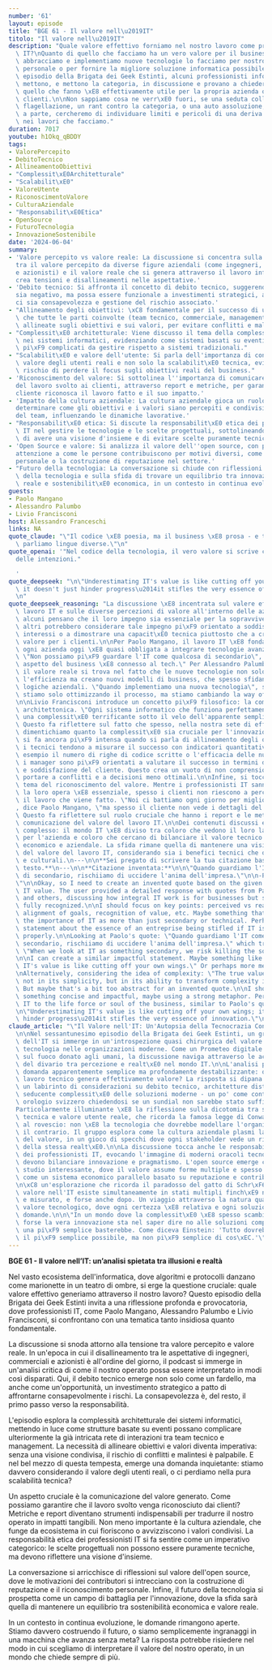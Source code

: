```yaml
---
number: '61'
layout: episode
title: "BGE 61 - Il valore nell\u2019IT"
titolo: "Il valore nell\u2019IT"
description: "Quale valore effettivo forniamo nel nostro lavoro come professionisti\
  \ IT?\nQuanto di quello che facciamo ha un vero valore per il business?\nQuando\
  \ abbracciamo e implementiamo nuove tecnologie lo facciamo per nostro interesse\
  \ personale o per fornire la migliore soluzione informatica possibile?\n\nIn questo\
  \ episodio della Brigata dei Geek Estinti, alcuni professionisti informatici si\
  \ mettono, e mettono la categoria, in discussione e provano a chiedersi quanto di\
  \ quello che fanno \xE8 effettivamente utile per la propria azienda o per i propri\
  \ clienti.\n\nNon sappiamo cosa ne verr\xE0 fuori, se una seduta collettiva di auto\
  \ flagellazione, un rant contro la categoria, o una auto assoluzione, ma giudizi\
  \ a parte, cercheremo di individuare limiti e pericoli di una deriva tecnocratica\
  \ nei lavori che facciamo."
duration: 7017
youtube: h1Okq_qBDDY
tags:
- ValorePercepito
- DebitoTecnico
- AllineamentoObiettivi
- "Complessit\xE0Architetturale"
- "Scalabilit\xE0"
- ValoreUtente
- RiconoscimentoValore
- CulturaAziendale
- "Responsabilit\xE0Etica"
- OpenSource
- FuturoTecnologia
- InnovazioneSostenibile
date: '2024-06-04'
summary:
- 'Valore percepito vs valore reale: La discussione si concentra sulla differenza
  tra il valore percepito da diverse figure aziendali (come ingegneri, commerciali
  e azionisti) e il valore reale che si genera attraverso il lavoro informatico. Questo
  crea tensioni e disallineamenti nelle aspettative.'
- 'Debito tecnico: Si affronta il concetto di debito tecnico, suggerendo che non sempre
  sia negativo, ma possa essere funzionale a investimenti strategici, a patto che
  ci sia consapevolezza e gestione del rischio associato.'
- "Allineamento degli obiettivi: \xC8 fondamentale per il successo di un progetto\
  \ che tutte le parti coinvolte (team tecnico, commerciale, management) abbiano visioni\
  \ allineate sugli obiettivi e sui valori, per evitare conflitti e malintesi."
- "Complessit\xE0 architetturale: Viene discusso il tema della complessit\xE0 architetturale\
  \ nei sistemi informatici, evidenziando come sistemi basati su eventi possano essere\
  \ pi\xF9 complicati da gestire rispetto a sistemi tradizionali."
- "Scalabilit\xE0 e valore dell'utente: Si parla dell'importanza di considerare il\
  \ valore degli utenti reali e non solo la scalabilit\xE0 tecnica, evidenziando il\
  \ rischio di perdere il focus sugli obiettivi reali del business."
- 'Riconoscimento del valore: Si sottolinea l''importanza di comunicare il valore
  del lavoro svolto ai clienti, attraverso report e metriche, per garantire che il
  cliente riconosca il lavoro fatto e il suo impatto.'
- 'Impatto della cultura aziendale: La cultura aziendale gioca un ruolo cruciale nel
  determinare come gli obiettivi e i valori siano percepiti e condivisi all''interno
  del team, influenzando le dinamiche lavorative.'
- "Responsabilit\xE0 etica: Si discute la responsabilit\xE0 etica dei professionisti\
  \ IT nel gestire le tecnologie e le scelte progettuali, sottolineando l'importanza\
  \ di avere una visione d'insieme e di evitare scelte puramente tecniche."
- 'Open Source e valore: Si analizza il valore dell''open source, con particolare
  attenzione a come le persone contribuiscono per motivi diversi, come il riconoscimento
  personale o la costruzione di reputazione nel settore.'
- "Futuro della tecnologia: La conversazione si chiude con riflessioni sul futuro\
  \ della tecnologia e sulla sfida di trovare un equilibrio tra innovazione, valore\
  \ reale e sostenibilit\xE0 economica, in un contesto in continua evoluzione."
guests:
- Paolo Mangano
- Alessandro Palumbo
- Livio Francisconi
host: Alessandro Franceschi
links: NA
quote_claude: "\"Il codice \xE8 poesia, ma il business \xE8 prosa - e troppo spesso\
  \ parliamo lingue diverse.\"\n"
quote_openai: '"Nel codice della tecnologia, il vero valore si scrive con l''inchiostro
  delle intenzioni."

  '
quote_deepseek: "\n\"Underestimating IT's value is like cutting off your own wings;\
  \ it doesn't just hinder progress\u2014it stifles the very essence of innovation.\"\
  \n"
quote_deepseek_reasoning: "La discussione \xE8 incentrata sul valere effettivo del\
  \ lavoro IT e sulle diverse percezioni di valore all'interno delle aziende. Mentre\
  \ alcuni pensano che il loro impegno sia essenziale per la sopravvivenza dell'azienda,\
  \ altri potrebbero considerare tale impegno pi\xF9 orientato a soddisfare personali\
  \ interessi o a dimostrare una capacit\xE0 tecnica piuttosto che a creare un vero\
  \ valore per i clienti.\n\nPer Paolo Mangano, il lavoro IT \xE8 fondamentale perch\xE8\
  \ ogni azienda oggi \xE8 quasi obbligata a integrare tecnologie avanzate per competere.\
  \ \"Non possiamo pi\xF9 guardare l'IT come qualcosa di secondario\", dice. \"Ogni\
  \ aspetto del business \xE8 connesso al tech.\" Per Alessandro Palumbo, invece,\
  \ il valore reale si trova nel fatto che le nuove tecnologie non solo migliorano\
  \ l'efficienza ma creano nuovi modelli di business, che spesso sfidano le vecchie\
  \ logiche aziendali. \"Quando implementiamo una nuova tecnologia\", spiega, \"non\
  \ stiamo solo ottimizzando il processo, ma stiamo cambiando la way of doing business.\"\
  \n\nLivio Francisconi introduce un concetto pi\xF9 filosofico: la complessit\xE0\
  \ architettonica. \"Ogni sistema informatico che funziona perfettamente nasconde\
  \ una complessit\xE0 terrificante sotto il velo dell'apparente semplicit\xE0.\"\
  \ Questo fa riflettere sul fatto che spesso, nella nostra sete di efficienza e performance,\
  \ dimentichiamo quanto la complessit\xE0 sia cruciale per l'innovazione.\n\nLa discussione\
  \ si fa ancora pi\xF9 intensa quando si parla di allineamento degli obiettivi. Mentre\
  \ i tecnici tendono a misurare il successo con indicatori quantitativi, come ad\
  \ esempio il numero di righe di codice scritte o l'efficacia delle nuove implementazioni,\
  \ i manager sono pi\xF9 orientati a valutare il successo in termini di redditivit\xE0\
  \ e soddisfazione del cliente. Questo crea un vuoto di non comprensione, che pu\xF2\
  \ portare a conflitti e a decisioni meno ottimali.\n\nInfine, si tocca anche il\
  \ tema del riconoscimento del valore. Mentre i professionisti IT sanno bene quanto\
  \ la loro opera \xE8 essenziale, spesso i clienti non riescono a percepire appieno\
  \ il lavoro che viene fatto. \"Noi ci battiamo ogni giorno per migliorare le cose\"\
  , dice Paolo Mangano, \"ma spesso il cliente non vede i dettagli del nostro impegno.\"\
  \ Questo fa riflettere sul ruolo cruciale che hanno i report e le metriche nella\
  \ comunicazione del valore del lavoro IT.\n\nDei contenuti discussi emerge un quadro\
  \ complesso: il mondo IT \xE8 diviso tra coloro che vedono il loro lavoro come fondamentale\
  \ per l'azienda e coloro che cercano di bilanciare il valore tecnico con quello\
  \ economico e aziendale. La sfida rimane quella di mantenere una visione integrale\
  \ del valore del lavoro IT, considerando sia i benefici tecnici che quelli economici\
  \ e culturali.\n---\n\n**Sei pregato di scrivere la tua citazione basandoti su questo\
  \ testo.**\n---\n\n**Citazione inventata:**\n\n\"Quando guardiamo l'IT come qualcosa\
  \ di secondario, rischiiamo di uccidere l'anima dell'impresa.\"\n\n-Paolo Mangano\n\
  \"\n\nOkay, so I need to create an invented quote based on the given text about\
  \ IT value. The user provided a detailed response with quotes from Paolo Mangano\
  \ and others, discussing how integral IT work is for businesses but sometimes not\
  \ fully recognized.\n\nI should focus on key points: perceived vs real value, complexity,\
  \ alignment of goals, recognition of value, etc. Maybe something that emphasizes\
  \ the importance of IT as more than just secondary or technical. Perhaps a powerful\
  \ statement about the essence of an entreprise being stifled if IT isn't valued\
  \ properly.\n\nLooking at Paolo's quote: \"Quando guardiamo l'IT come qualcosa di\
  \ secondario, rischiiamo di uccidere l'anima dell'impresa.\" which translates to\
  \ \"When we look at IT as something secondary, we risk killing the soul of the business.\"\
  \n\nI can create a similar impactful statement. Maybe something like \"Underestimating\
  \ IT's value is like cutting off your own wings.\" Or perhaps more metaphorical.\n\
  \nAlternatively, considering the idea of complexity: \"The true value of IT lies\
  \ not in its simplicity, but in its ability to transform complexity into innovation.\"\
  \ But maybe that's a bit too abstract for an invented quote.\n\nI should aim for\
  \ something concise and impactful, maybe using a strong metaphor. Perhaps likening\
  \ IT to the life force or soul of the business, similar to Paolo's quote.\n</think>\n\
  \n\"Underestimating IT's value is like cutting off your own wings; it doesn't just\
  \ hinder progress\u2014it stifles the very essence of innovation.\"\n"
claude_article: "\"Il Valore nell'IT: Un'Autopsia della Tecnocrazia Contemporanea\"\
  \n\nNel sessantunesimo episodio della Brigata dei Geek Estinti, un gruppo di veterani\
  \ dell'IT si immerge in un'introspezione quasi chirurgica del valore generato dalla\
  \ tecnologia nelle organizzazioni moderne. Come un Prometeo digitale che si interroga\
  \ sul fuoco donato agli umani, la discussione naviga attraverso le acque turbolente\
  \ del divario tra percezione e realt\xE0 nel mondo IT.\n\nL'analisi parte da una\
  \ domanda apparentemente semplice ma profondamente destabilizzante: quanto del nostro\
  \ lavoro tecnico genera effettivamente valore? La risposta si dipana attraverso\
  \ un labirinto di considerazioni su debito tecnico, architetture distribuite e la\
  \ seducente complessit\xE0 delle soluzioni moderne - un po' come contemplare un\
  \ orologio svizzero chiedendosi se un sundial non sarebbe stato sufficiente.\n\n\
  Particolarmente illuminante \xE8 la riflessione sulla dicotomia tra scalabilit\xE0\
  \ tecnica e valore utente reale, che ricorda la famosa legge di Conway applicata\
  \ al rovescio: non \xE8 la tecnologia che dovrebbe modellare l'organizzazione, ma\
  \ il contrario. Il gruppo esplora come la cultura aziendale plasmi la percezione\
  \ del valore, in un gioco di specchi dove ogni stakeholder vede un riflesso diverso\
  \ della stessa realt\xE0.\n\nLa discussione tocca anche le responsabilit\xE0 etiche\
  \ dei professionisti IT, evocando l'immagine di moderni oracoli tecnologici che\
  \ devono bilanciare innovazione e pragmatismo. L'open source emerge come un caso\
  \ studio interessante, dove il valore assume forme multiple e spesso intangibili,\
  \ come un sistema economico parallelo basato su reputazione e contributi comunitari.\n\
  \n\xC8 un'esplorazione che ricorda il paradosso del gatto di Schr\xF6dinger: il\
  \ valore nell'IT esiste simultaneamente in stati multipli finch\xE9 non viene osservato\
  \ e misurato, e forse anche dopo. Un viaggio attraverso la natura quantistica del\
  \ valore tecnologico, dove ogni certezza \xE8 relativa e ogni soluzione genera nuove\
  \ domande.\n\n\"In un mondo dove la complessit\xE0 \xE8 spesso scambiata per valore,\
  \ forse la vera innovazione sta nel saper dire no alle soluzioni complesse quando\
  \ una pi\xF9 semplice basterebbe. Come diceva Einstein: 'Tutto dovrebbe essere reso\
  \ il pi\xF9 semplice possibile, ma non pi\xF9 semplice di cos\xEC.'\"\n"
---
```

**BGE 61 - Il valore nell’IT: un’analisi spietata tra illusioni e realtà**  

Nel vasto ecosistema dell'informatica, dove algoritmi e protocolli danzano come marionette in un teatro di ombre, si erge la questione cruciale: quale valore effettivo generiamo attraverso il nostro lavoro? Questo episodio della Brigata dei Geek Estinti invita a una riflessione profonda e provocatoria, dove professionisti IT, come Paolo Mangano, Alessandro Palumbo e Livio Francisconi, si confrontano con una tematica tanto insidiosa quanto fondamentale. 

La discussione si snoda attorno alla tensione tra valore percepito e valore reale. In un'epoca in cui il disallineamento tra le aspettative di ingegneri, commerciali e azionisti è all'ordine del giorno, il podcast si immerge in un'analisi critica di come il nostro operato possa essere interpretato in modi così disparati. Qui, il debito tecnico emerge non solo come un fardello, ma anche come un'opportunità, un investimento strategico a patto di affrontarne consapevolmente i rischi. La consapevolezza è, del resto, il primo passo verso la responsabilità.

L'episodio esplora la complessità architetturale dei sistemi informatici, mettendo in luce come strutture basate su eventi possano complicare ulteriormente la già intricata rete di interazioni tra team tecnico e management. La necessità di allineare obiettivi e valori diventa imperativa: senza una visione condivisa, il rischio di conflitti e malintesi è palpabile. E nel bel mezzo di questa tempesta, emerge una domanda inquietante: stiamo davvero considerando il valore degli utenti reali, o ci perdiamo nella pura scalabilità tecnica?

Un aspetto cruciale è la comunicazione del valore generato. Come possiamo garantire che il lavoro svolto venga riconosciuto dai clienti? Metriche e report diventano strumenti indispensabili per tradurre il nostro operato in impatti tangibili. Non meno importante è la cultura aziendale, che funge da ecosistema in cui fioriscono o avvizziscono i valori condivisi. La responsabilità etica dei professionisti IT si fa sentire come un imperativo categorico: le scelte progettuali non possono essere puramente tecniche, ma devono riflettere una visione d'insieme.

La conversazione si arricchisce di riflessioni sul valore dell'open source, dove le motivazioni dei contributori si intrecciano con la costruzione di reputazione e il riconoscimento personale. Infine, il futuro della tecnologia si prospetta come un campo di battaglia per l'innovazione, dove la sfida sarà quella di mantenere un equilibrio tra sostenibilità economica e valore reale.

In un contesto in continua evoluzione, le domande rimangono aperte. Stiamo davvero costruendo il futuro, o siamo semplicemente ingranaggi in una macchina che avanza senza meta? La risposta potrebbe risiedere nel modo in cui scegliamo di interpretare il valore del nostro operato, in un mondo che chiede sempre di più.
